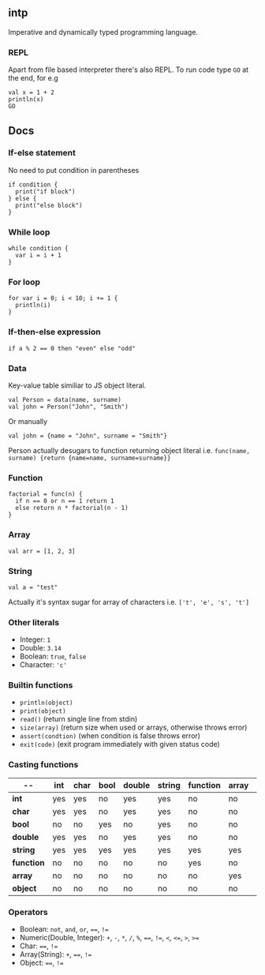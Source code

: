 ## intp
Imperative and dynamically typed programming language.

### REPL
Apart from file based interpreter there's also REPL. To run code type `GO` at the end, for e.g
```
val x = 1 + 2
println(x)
GO
```

## Docs 
### If-else statement
No need to put condition in parentheses
```
if condition {
  print("if block")
} else {
  print("else block")
}
```

### While loop
```
while condition {
  var i = i + 1
}
```
### For loop
```
for var i = 0; i < 10; i += 1 {
  println(i)
}
```

### If-then-else expression
```
if a % 2 == 0 then "even" else "odd"
```

### Data
Key-value table similiar to JS object literal.
```
val Person = data(name, surname)
val john = Person("John", "Smith")
```
Or manually
```
val john = {name = "John", surname = "Smith"}
```
Person actually desugars to function returning object literal i.e. `func(name, surname) {return {name=name, surname=surname}}`

### Function
```
factorial = func(n) {
  if n == 0 or n == 1 return 1
  else return n * factorial(n - 1)
}
```
### Array
`val arr = [1, 2, 3]`

### String
`val a = "test"`

Actually it's syntax sugar for array of characters i.e. `['t', 'e', 's', 't']`

### Other literals
- Integer: `1`
- Double: `3.14`
- Boolean: `true`, `false`
- Character: `'c'`

### Builtin functions
- `println(object)`
- `print(object)`
- `read()` (return single line from stdin)
- `size(array)` (return size when used or arrays, otherwise throws error)
- `assert(condtion)` (when condition is false throws error)
- `exit(code)` (exit program immediately with given status code)
### Casting functions
 --  |  int  |  char | bool | double | string | function | array | object
--- | --- | --- | --- | --- | --- | --- | --- | --- |
**int**  |  yes  |  yes | no | yes | yes | no | no | no |
**char**  |  yes  |  yes | no | yes | yes | no | no | no |
**bool**  |  no  |  no | yes | no | yes | no | no | no |
**double**  |  yes  |  yes | no | yes | yes | no | no | no |
**string**  |  yes  |  yes | yes | yes | yes | yes | yes | yes |
**function** | no | no | no | no | no | yes | no | no |
**array** | no | no | no | no | no | no | yes| no | 
**object** | no | no | no | no | no | no | no | yes | 

### Operators
- Boolean: `not`, `and`, `or`, `==`, `!=`
- Numeric(Double, Integer): `+`, `-`, `*`, `/`, `%`, `==`, `!=`, `<`, `<=`, `>`, `>=`
- Char: `==`, `!=`
- Array(String): `+`, `==`, `!=`
- Object: `==`, `!=`
